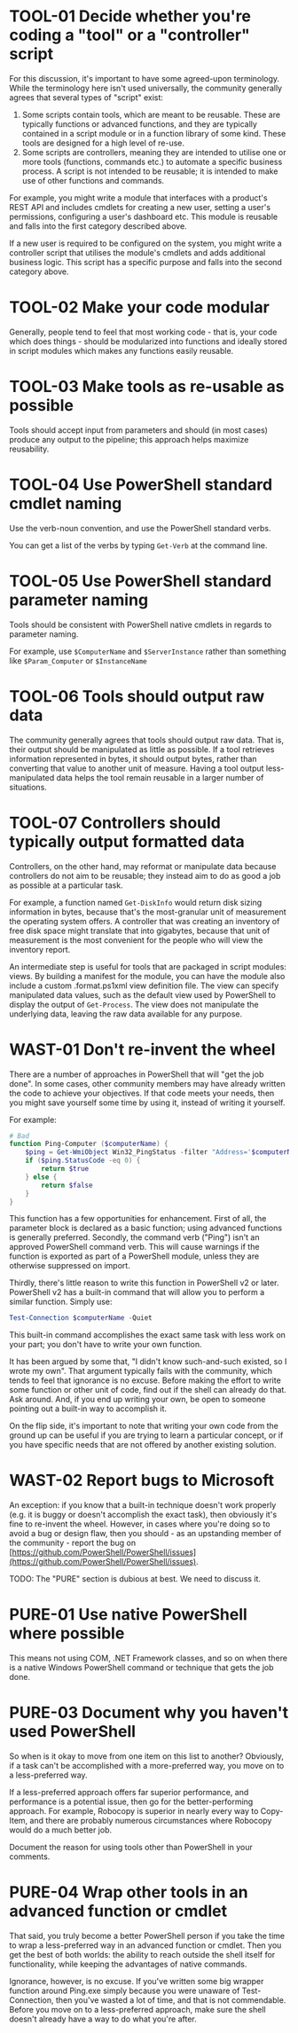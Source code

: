 # TOOL-01 Decide whether you're coding a "tool" or a "controller" script

For this discussion, it's important to have some agreed-upon terminology. While the terminology here isn't used universally, the community generally agrees that several types of "script" exist:


1. Some scripts contain tools, which are meant to be reusable. These are typically functions or advanced functions, and they are typically contained in a script module or in a function library of some kind. These tools are designed for a high level of re-use.
2. Some scripts are controllers, meaning they are intended to utilise one or more tools (functions, commands etc.) to automate a specific business process. A script is not intended to be reusable; it is intended to make use of other functions and commands.

For example, you might write a module that interfaces with a product's REST API and includes cmdlets for creating a new user, setting a user's permissions, configuring a user's dashboard etc. This module is reusable and falls into the first category described above.

If a new user is required to be configured on the system, you might write a controller script that utilises the module's cmdlets and adds additional business logic. This script has a specific purpose and falls into the second category above.


# TOOL-02 Make your code modular

Generally, people tend to feel that most working code - that is, your code which does things - should be modularized into functions and ideally stored in script modules which makes any functions easily reusable.

# TOOL-03 Make tools as re-usable as possible

Tools should accept input from parameters and should (in most cases) produce any output to the pipeline; this approach helps maximize reusability.

# TOOL-04 Use PowerShell standard cmdlet naming

Use the verb-noun convention, and use the PowerShell standard verbs.

You can get a list of the verbs by typing `Get-Verb` at the command line.

# TOOL-05 Use PowerShell standard parameter naming

Tools should be consistent with PowerShell native cmdlets in regards to parameter naming.

For example, use `$ComputerName` and `$ServerInstance` rather than something like `$Param_Computer` or `$InstanceName`

# TOOL-06 Tools should output raw data

The community generally agrees that tools should output raw data. That is, their output should be manipulated as little as possible. If a tool retrieves information represented in bytes, it should output bytes, rather than converting that value to another unit of measure. Having a tool output less-manipulated data helps the tool remain reusable in a larger number of situations.

# TOOL-07 Controllers should typically output formatted data

Controllers, on the other hand, may reformat or manipulate data because controllers do not aim to be reusable; they instead aim to do as good a job as possible at a particular task.

For example, a function named `Get-DiskInfo` would return disk sizing information in bytes, because that's the most-granular unit of measurement the operating system offers. A controller that was creating an inventory of free disk space might translate that into gigabytes, because that unit of measurement is the most convenient for the people who will view the inventory report.

An intermediate step is useful for tools that are packaged in script modules: views. By building a manifest for the module, you can have the module also include a custom .format.ps1xml view definition file. The view can specify manipulated data values, such as the default view used by PowerShell to display the output of `Get-Process`. The view does not manipulate the underlying data, leaving the raw data available for any purpose.


# WAST-01 Don't re-invent the wheel

There are a number of approaches in PowerShell that will "get the job done". In some cases, other community members may have already written the code to achieve your objectives. If that code meets your needs, then you might save yourself some time by using it, instead of writing it yourself.

For example:

```PowerShell
# Bad
function Ping-Computer ($computerName) {
    $ping = Get-WmiObject Win32_PingStatus -filter "Address='$computerName'"
    if ($ping.StatusCode -eq 0) {
        return $true
    } else {
        return $false
    }
}
```

This function has a few opportunities for enhancement. First of all, the parameter block is declared as a basic function; using advanced functions is generally preferred. Secondly, the command verb ("Ping") isn't an approved PowerShell command verb. This will cause warnings if the function is exported as part of a PowerShell module, unless they are otherwise suppressed on import.

Thirdly, there's little reason to write this function in PowerShell v2 or later. PowerShell v2 has a built-in command that will allow you to perform a similar function. Simply use:

```PowerShell
Test-Connection $computerName -Quiet
```

This built-in command accomplishes the exact same task with less work on your part; you don't have to write your own function.

It has been argued by some that, "I didn't know such-and-such existed, so I wrote my own". That argument typically fails with the community, which tends to feel that ignorance is no excuse. Before making the effort to write some function or other unit of code, find out if the shell can already do that. Ask around. And, if you end up writing your own, be open to someone pointing out a built-in way to accomplish it.

On the flip side, it's important to note that writing your own code from the ground up can be useful if you are trying to learn a particular concept, or if you have specific needs that are not offered by another existing solution.


# WAST-02 Report bugs to Microsoft

An exception: if you know that a built-in technique doesn't work properly (e.g. it is buggy or doesn't accomplish the exact task), then obviously it's fine to re-invent the wheel. However, in cases where you're doing so to avoid a bug or design flaw, then you should - as an upstanding member of the community - report the bug on [https://github.com/PowerShell/PowerShell/issues](https://github.com/PowerShell/PowerShell/issues).



TODO: The "PURE" section is dubious at best. We need to discuss it.


# PURE-01 Use native PowerShell where possible

This means not using COM, .NET Framework classes, and so on when there is a native Windows PowerShell command or technique that gets the job done.

# PURE-03 Document why you haven't used PowerShell

So when is it okay to move from one item on this list to another? Obviously, if a task can't be accomplished with a more-preferred way, you move on to a less-preferred way.

If a less-preferred approach offers far superior performance, and performance is a potential issue, then go for the better-performing approach. For example, Robocopy is superior in nearly every way to Copy-Item, and there are probably numerous circumstances where Robocopy would do a much better job.

Document the reason for using tools other than PowerShell in your comments.

# PURE-04 Wrap other tools in an advanced function or cmdlet

That said, you truly become a better PowerShell person if you take the time to wrap a less-preferred way in an advanced function or cmdlet. Then you get the best of both worlds: the ability to reach outside the shell itself for functionality, while keeping the advantages of native commands.

Ignorance, however, is no excuse. If you've written some big wrapper function around Ping.exe simply because you were unaware of Test-Connection, then you've wasted a lot of time, and that is not commendable. Before you move on to a less-preferred approach, make sure the shell doesn't already have a way to do what you're after.
